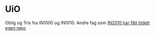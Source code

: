 # UiO
Oblig og Trix fra IN1000 og IN1010. Andre fag som [IN2010 har fått tildelt egen repo](https://github.com/markusevanger/IN2010)
